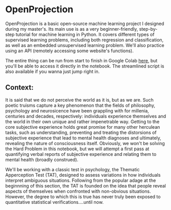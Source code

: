 # OpenProjection

OpenProjection is a basic open-source machine learning project I designed during my master's. Its main use is as a very beginner-friendly, step-by-step tutorial for machine learning in Python. It covers different types of supervised learning problems, including both regression and classification, as well as an embedded unsupervised learning problem. We'll also practice using an API (remotely accessing some website's functions).

The entire thing can be run from start to finish in Google Colab [here](https://colab.research.google.com/github/shwnmnl/OpenProjection/blob/main/OpenProjection.ipynb), but you'll be able to access it directly in the notebook. The streamlined script is also available if you wanna just jump right in. 

## **Context:** 
It is said that we do not perceive the world as it is, but as we are. Such poetic truisms capture a key phenomenon that the fields of philosophy, psychology and neurosicence have been grappling with for millenia, centuries and decades, respectively: individuals experience themselves and the world in their own unique and rather impenetrable way. Getting to the core subjective experience holds great promise for many other herculean tasks, such as understanding, preventing and treating the distorsions of subjective experience that lead to mental health diagnoses and ultimately, revealing the nature of consciousness itself. Obviously, we won't be solving the Hard Problem in this notebook, but we will attempt a first pass at quantifying verbal reports of subjective experience and relating them to mental health (broadly construed).

We'll be working with a classic test in psychology, the Thematic Apperception Test (TAT), designed to assess variations in how individuals interpret ambiguous situations. Following from the popular adage at the beginnning of this section, the TAT is founded on the idea that people reveal aspects of themselves when confronted with non-obvious situations. However, the degree to which this is true has never truly been exposed to quantitative statistical verifications....until now. 
